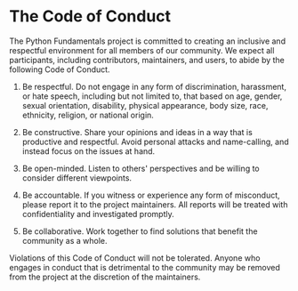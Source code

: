 # The Code of Conduct

The Python Fundamentals project is committed to creating an inclusive and respectful environment for all members of our community. We expect all participants, including contributors, maintainers, and users, to abide by the following Code of Conduct.

1. Be respectful. Do not engage in any form of discrimination, harassment, or hate speech, including but not limited to, that based on age, gender, sexual orientation, disability, physical appearance, body size, race, ethnicity, religion, or national origin.

2. Be constructive. Share your opinions and ideas in a way that is productive and respectful. Avoid personal attacks and name-calling, and instead focus on the issues at hand.

3. Be open-minded. Listen to others' perspectives and be willing to consider different viewpoints.

4. Be accountable. If you witness or experience any form of misconduct, please report it to the project maintainers. All reports will be treated with confidentiality and investigated promptly.

5. Be collaborative. Work together to find solutions that benefit the community as a whole.

Violations of this Code of Conduct will not be tolerated. Anyone who engages in conduct that is detrimental to the community may be removed from the project at the discretion of the maintainers.